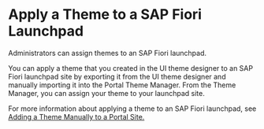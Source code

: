 <!-- loio4cfd6ac394954c82823cc415032424eb -->

# Apply a Theme to a SAP Fiori Launchpad

Administrators can assign themes to an SAP Fiori launchpad.

You can apply a theme that you created in the UI theme designer to an SAP Fiori launchpad site by exporting it from the UI theme designer and manually importing it into the Portal Theme Manager. From the Theme Manager, you can assign your theme to your launchpad site.

For more information about applying a theme to an SAP Fiori launchpad, see [Adding a Theme Manually to a Portal Site.](https://help.sap.com/viewer/3ca6847da92847d79b27753d690ac5d5/Cloud/en-US/6ed726bb44644495838b96938e7cffcc.html)

